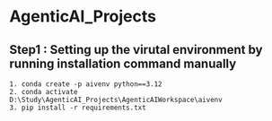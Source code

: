 # AgenticAI_Projects

## Step1 : Setting up the virutal environment by running installation command manually
```
1. conda create -p aivenv python==3.12
2. conda activate D:\Study\AgenticAI_Projects\AgenticAIWorkspace\aivenv
3. pip install -r requirements.txt
```
